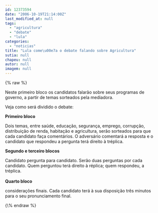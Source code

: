 ```yaml
---
id: 12373594
date: "2006-10-19T21:14:00Z"
last_modified_at: null
tags:
  - "agricultura"
  - "debate"
  - "lula"
categories:
  - "noticias"
title: "Lula come\u00e7a o debate falando sobre Agricultura"
sutia: null
chapeu: null
autor: null
imagem: null
---
```

{\% raw %}
<p><P>Neste primeiro bloco os candidatos falarão sobre seus programas de governo, a partir de temas sorteados pela mediadora.</P></p>
<p><P>Veja como será dividido o debate:</P></p>
<p><P><STRONG>Primeiro bloco</STRONG></P></p>
<p><P>Dois temas, entre saúde, educação, segurança, emprego, corrupção, distribuição de renda, habitação e agricultura, serão sorteados para que cada candidato faça comentários. O adversário comentará a resposta e o candidato que respondeu a pergunta terá direito à tréplica.</P></p>
<p><P><STRONG>Segundo e terceiro blocos</STRONG></P></p>
<p><P>Candidato pergunta para candidato. Serão duas perguntas por cada candidato. Quem perguntou terá direito à réplica; quem respondeu, a tréplica.<BR>&nbsp;<BR><STRONG>Quarto bloco</STRONG></P></p>
<p><P>considerações finais. Cada candidato terá à sua disposição três minutos para o seu pronunciamento final. </P> </p>
{\% endraw %}